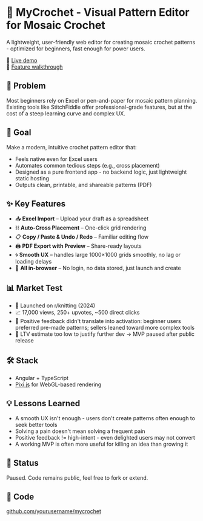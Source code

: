 # 🧶 MyCrochet - Visual Pattern Editor for Mosaic Crochet

A lightweight, user-friendly web editor for creating mosaic crochet patterns - optimized for beginners, fast enough for power users.

🔗 [Live demo](https://alexander-filipovich.github.io/crochet/)  
📘 [Feature walkthrough](https://www.notion.so/mycrochetlive/Say-Hello-to-MyCrochet-live-a8524264119846eca9782ad5489376f0)

## 🚩 Problem

Most beginners rely on Excel or pen-and-paper for mosaic pattern planning. Existing tools like StitchFiddle offer professional-grade features, but at the cost of a steep learning curve and complex UX.

## 🎯 Goal

Make a modern, intuitive crochet pattern editor that:

- Feels native even for Excel users
- Automates common tedious steps (e.g., cross placement)
- Designed as a pure frontend app - no backend logic, just lightweight static hosting
- Outputs clean, printable, and shareable patterns (PDF)

## ✨ Key Features

- 📥 **Excel Import** – Upload your draft as a spreadsheet  
- ⛓️ **Auto-Cross Placement** – One-click grid rendering  
- 📋 **Copy / Paste & Undo / Redo** – Familiar editing flow  
- 🖨️ **PDF Export with Preview** – Share-ready layouts  
- 🌀 **Smooth UX** – handles large 1000×1000 grids smoothly, no lag or loading delays
- 💾 **All in-browser** – No login, no data stored, just launch and create

## 📊 Market Test

- 🔗 Launched on r/knitting (2024)  
- 📈 17,000 views, 250+ upvotes, ~500 direct clicks  
- 💬 Positive feedback didn't translate into activation: beginner users preferred pre-made patterns; sellers leaned toward more complex tools  
- 🧮 LTV estimate too low to justify further dev -> MVP paused after public release

## 🛠 Stack

- Angular + TypeScript
- [Pixi.js](https://pixijs.com/) for WebGL-based rendering

## 💡 Lessons Learned

- A smooth UX isn't enough - users don't create patterns often enough to seek better tools
- Solving a pain doesn't mean solving a frequent pain
- Positive feedback != high-intent - even delighted users may not convert
- A working MVP is often more useful for killing an idea than growing it

## 🚧 Status

Paused. Code remains public, feel free to fork or extend.

## 📂 Code

[github.com/yourusername/mycrochet](https://github.com/alexander-filipovich/crochet/)

